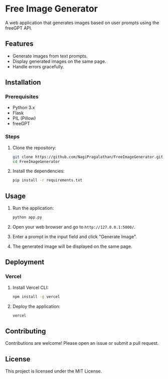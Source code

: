 
# Free Image Generator

A web application that generates images based on user prompts using the freeGPT API.

## Features

- Generate images from text prompts.
- Display generated images on the same page.
- Handle errors gracefully.

## Installation

### Prerequisites

- Python 3.x
- Flask
- PIL (Pillow)
- freeGPT

### Steps

1. Clone the repository:
    ```bash
    git clone https://github.com/NagiPragalathan/FreeImageGenerator.git
    cd FreeImageGenerator
    ```

2. Install the dependencies:
    ```bash
    pip install -r requirements.txt
    ```

## Usage

1. Run the application:
    ```bash
    python app.py
    ```

2. Open your web browser and go to `http://127.0.0.1:5000/`.

3. Enter a prompt in the input field and click "Generate Image".

4. The generated image will be displayed on the same page.

## Deployment

### Vercel

1. Install Vercel CLI:
    ```bash
    npm install -g vercel
    ```

2. Deploy the application:
    ```bash
    vercel
    ```

## Contributing

Contributions are welcome! Please open an issue or submit a pull request.

## License

This project is licensed under the MIT License.
